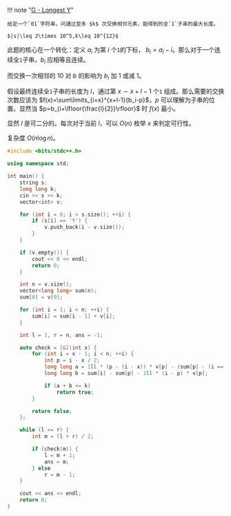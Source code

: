 !!! note "[G - Longest Y](https://atcoder.jp/contests/abc229/tasks/abc229_g)"

    给定一个`01`字符串，问通过至多 $k$ 次交换相邻元素，能得到的全`1`子串的最大长度。

    $|s|\leq 2\times 10^5,k\leq 10^{12}$

此题的核心在一个转化：定义 $a_i$ 为第 $i$ 个`1`的下标， $b_i=a_i-i$。那么对于一个连续全`1`子串，$b_i$ 应相等且连续。

而交换一次相邻的 $10$ 对 $b$  的影响为 $b_i$ 加 $1$ 或减 $1$。

假设最终连续全`1`子串的长度为 $l$，通过第 $x\sim x+l-1$ 个`1` 组成。那么需要的交换次数应该为 $f(x)=\sum\limits_{i=x}^{x+l-1}{b_i-p}$，$p$ 可以理解为子串的位置。显然当 $p=b_{i+\lfloor{\frac{l}{2}}\rfloor}$ 时 $f(x)$ 最小。

显然 $l$ 是可二分的。每次对于当前 $l$，可以 $O(n)$ 枚举 $x$ 来判定可行性。

复杂度 $O(n\log{n})$。

```cpp
#include <bits/stdc++.h>

using namespace std;

int main() {
    string s;
    long long k;
    cin >> s >> k;
    vector<int> v;

    for (int i = 0; i < s.size(); ++i) {
        if (s[i] == 'Y') {
            v.push_back(i - v.size());
        }
    }

    if (v.empty()) {
        cout << 0 << endl;
        return 0;
    }

    int n = v.size();
    vector<long long> sum(n);
    sum[0] = v[0];

    for (int i = 1; i < n; ++i) {
        sum[i] = sum[i - 1] + v[i];
    }

    int l = 1, r = n, ans = -1;

    auto check = [&](int x) {
        for (int i = x - 1; i < n; ++i) {
            int p = i - x / 2;
            long long a = 1ll * (p - (i - x)) * v[p] - (sum[p] - (i == x - 1 ? 0 : sum[i - x]));
            long long b = sum[i] - sum[p] - 1ll * (i - p) * v[p];

            if (a + b <= k)
                return true;
        }

        return false;
    };

    while (l <= r) {
        int m = (l + r) / 2;

        if (check(m)) {
            l = m + 1;
            ans = m;
        } else
            r = m - 1;
    }

    cout << ans << endl;
    return 0;
}
```

